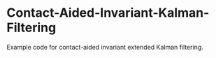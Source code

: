 # Contact-Aided-Invariant-Kalman-Filtering
Example code for contact-aided invariant extended Kalman filtering.
